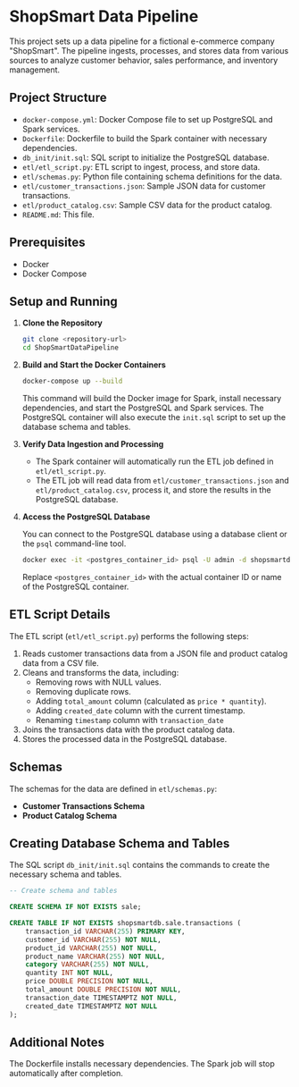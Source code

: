 # ShopSmart Data Pipeline

This project sets up a data pipeline for a fictional e-commerce company "ShopSmart". The pipeline ingests, processes, and stores data from various sources to analyze customer behavior, sales performance, and inventory management.

## Project Structure

- `docker-compose.yml`: Docker Compose file to set up PostgreSQL and Spark services.
- `Dockerfile`: Dockerfile to build the Spark container with necessary dependencies.
- `db_init/init.sql`: SQL script to initialize the PostgreSQL database.
- `etl/etl_script.py`: ETL script to ingest, process, and store data.
- `etl/schemas.py`: Python file containing schema definitions for the data.
- `etl/customer_transactions.json`: Sample JSON data for customer transactions.
- `etl/product_catalog.csv`: Sample CSV data for the product catalog.
- `README.md`: This file.

## Prerequisites

- Docker
- Docker Compose

## Setup and Running

1. **Clone the Repository**

    ```sh
    git clone <repository-url>
    cd ShopSmartDataPipeline
    ```

2. **Build and Start the Docker Containers**

    ```sh
    docker-compose up --build
    ```

    This command will build the Docker image for Spark, install necessary dependencies, and start the PostgreSQL and Spark services. The PostgreSQL container will also execute the `init.sql` script to set up the database schema and tables.

3. **Verify Data Ingestion and Processing**

    - The Spark container will automatically run the ETL job defined in `etl/etl_script.py`.
    - The ETL job will read data from `etl/customer_transactions.json` and `etl/product_catalog.csv`, process it, and store the results in the PostgreSQL database.

4. **Access the PostgreSQL Database**

    You can connect to the PostgreSQL database using a database client or the `psql` command-line tool.

    ```sh
    docker exec -it <postgres_container_id> psql -U admin -d shopsmartdb
    ```

    Replace `<postgres_container_id>` with the actual container ID or name of the PostgreSQL container.

## ETL Script Details

The ETL script (`etl/etl_script.py`) performs the following steps:

1. Reads customer transactions data from a JSON file and product catalog data from a CSV file.
2. Cleans and transforms the data, including:
    - Removing rows with NULL values.
    - Removing duplicate rows.
    - Adding `total_amount` column (calculated as `price * quantity`).
    - Adding `created_date` column with the current timestamp.
	- Renaming `timestamp` column with `transaction_date`
3. Joins the transactions data with the product catalog data.
4. Stores the processed data in the PostgreSQL database.

## Schemas

The schemas for the data are defined in `etl/schemas.py`:

- **Customer Transactions Schema**
- **Product Catalog Schema**

## Creating Database Schema and Tables

The SQL script `db_init/init.sql` contains the commands to create the necessary schema and tables.

```sql
-- Create schema and tables

CREATE SCHEMA IF NOT EXISTS sale;

CREATE TABLE IF NOT EXISTS shopsmartdb.sale.transactions (
    transaction_id VARCHAR(255) PRIMARY KEY,
    customer_id VARCHAR(255) NOT NULL,
    product_id VARCHAR(255) NOT NULL,
    product_name VARCHAR(255) NOT NULL,
    category VARCHAR(255) NOT NULL,
    quantity INT NOT NULL,
    price DOUBLE PRECISION NOT NULL,
    total_amount DOUBLE PRECISION NOT NULL,
    transaction_date TIMESTAMPTZ NOT NULL,
    created_date TIMESTAMPTZ NOT NULL
);
```

## Additional Notes

The Dockerfile installs necessary dependencies.
The Spark job will stop automatically after completion.

